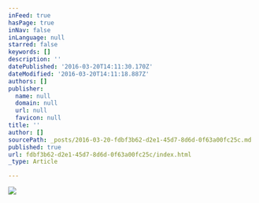 ```yaml
---
inFeed: true
hasPage: true
inNav: false
inLanguage: null
starred: false
keywords: []
description: ''
datePublished: '2016-03-20T14:11:30.170Z'
dateModified: '2016-03-20T14:11:18.887Z'
authors: []
publisher:
  name: null
  domain: null
  url: null
  favicon: null
title: ''
author: []
sourcePath: _posts/2016-03-20-fdbf3b62-d2e1-45d7-8d6d-0f63a00fc25c.md
published: true
url: fdbf3b62-d2e1-45d7-8d6d-0f63a00fc25c/index.html
_type: Article

---
```

![](https://the-grid-user-content.s3-us-west-2.amazonaws.com/2bb4fde6-119d-46e1-960d-497422a6dc73.jpg)